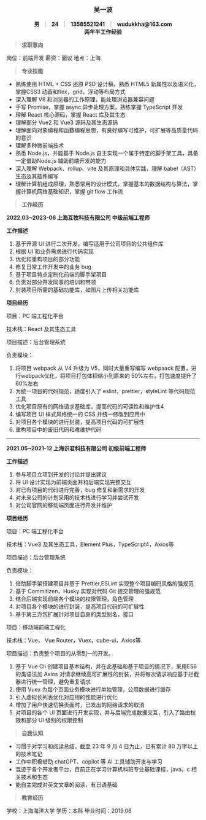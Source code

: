 <div style="text-align:center;font-weight:700">
    <h3>吴一波</h2>
    <div>
        男 <span style="padding:0px 10px;font-weight:700;color:#cbc9cc"> | </span> 24 <span style="padding:0px 10px;font-weight:700;color:#cbc9cc"> | </span> 13585521241 <span style="padding:0px 10px;font-weight:700;color:#cbc9cc"> | </span> wudukkha@163.com 
    </div>
    <div>
    两年半工作经验
    </div>
</div>

> **求职意向**

岗位：前端开发							薪资：面议								地点：上海



> **专业技能**

- 熟练使用 HTML + CSS 还原 PSD 设计稿，熟悉 HTML5 新属性以及语义化，掌握CSS3 动画和flex，grid，浮动等布局方式 
- 深入理解 V8 和浏览器的工作原理，能处理浏览器兼容问题 
- 手写 Promise，掌握 async 异步处理方案，熟练掌握 TypeScript 开发 
- 理解 React 核心源码，掌握 React 库及其生态 
- 理解部分 Vue2 和 Vue3 源码及其生态源码 
- 理解面向对象编程和函数编程思想，有良好编写可维护，可扩展等高质量代码的意识
- 理解多种微前端技术
- 熟悉 Node.js，并能基于 Node.js 自主实现一个属于特定的脚手架工具，具备一定借助Node.js 辅助前端开发的能力 
- 深入理解 Webpack、rollup、vite 及其原理和具体实践，理解 babel（AST）生态及其插件编写
- 理解计算机组成原理，熟悉常用的设计模式，掌握基本的数据结构与算法，掌握计算机网络基础知识，掌握 git flow 工作流



> **工作经历**

**2022.03~2023-06			上海互牧科技有限公司					中级前端工程师**

**工作描述**

1. 基于开源 UI 进行二次开发，编写适用于公司项目的公共组件库 
2. 根据 UI 和业务需求进行代码实现 
3. 优化和重构项目的部分功能 
4. 修复日常工作开发中的业务 bug 
5. 基于项目特点定制化前端的脚手架项目 
6. 负责对部分开发同事的培训和带领 
7. 封装项目所需的基础功能库，如图片上传相关功能库



**项目经历** 

项目：PC 端工程化平台 

技术栈：React 及其生态工具 

项目描述：后台管理系统 

负责模块： 

1. 将项目 webpack 从 V4 升级为 V5，同时大量重写编写 webpaack 配置，进行webpack优化，将项目打包体积缩小到原来的 50%左右，打包速度提升了60%左右
1. 为统一项目的代码规范，适度引入了 eslint，prettier，styleLint 等代码规范工具 
1. 优化项目原有的网络请求基础库，提高代码的可读性和维护性4
1. 编写项目 UI 样式风格统一的 CSS 并统一修改到应用中 
1. 对项目各个模块的进行封装，提高项目代码的可扩展性
1. 重构项目中的废旧代码和难维护代码



---



**2021.05~2021-12			上海识君科技有限公司			初级前端工程师**

**工作描述**

1. 参与项目立项到开发的讨论并提出建议 
2. 将 UI 设计实现为前端页面并和后端实现完整交互 
3. 对已有项目的代码进行完善，bug 修复和新需求的开发 
4. 对未来公司的计划采用的技术栈进行学习并尝试开发 
5. 对公司官网的移动端页面进行开发并维护



**项目经历**

项目：PC 端工程化平台 

技术栈：Vue3 及其生态工具，Element Plus，TypeScript4，Axios等

项目描述：后台管理系统 

负责模块： 

1. 借助脚手架搭建项目并基于 Prettier,ESLint 实现整个项目编码风格的强规范
2. 基于 Commitizen，Husky 实现对代码 Git 提交管理的强规范
3. 结合后端实现前端各个模块的权限管理，角色管理 
4. 对项目各个模块的进行封装，提高项目代码的可扩展性 
5. 基于第三方包扩展针对项目自身的类型别名，接口 



项目：移动端前端工程化 

技术栈：Vue， Vue Router，Vuex，cube-ui，Axios等

项目描述：负责整个项目的从零到一的开发。 

1. 基于 Vue Cli 创建项目基本结构，并在此基础和基于项目的情况下，采用ES6 的类语法加 Axios 对请求继续高可扩展性的封装，并将每次请求响应基于拦截器进行统一管理，避免重复请求 
2. 使用 Vuex 为每个页面业务模块进行单独管理，公用数据进行缓存
3. 引入虚拟长列表优化对应用的性能进行优化 
4. 增加了用户快速切换页面时，已发出的网络请求的取消
5. 对项目的各个 UI 页面进行开发实现，并与后端完成数据交互，引入了路由权限和部分 UI 级别的权限控制



> **自我认知**

- 习惯于对学习和阅读总结，截至 23 年 9 月 4 日为止，已有累计 80 万字以上的技术笔记
- 工作中积极借助 chatGPT、copilot 等 AI 工具辅助开发与学习 
- 混迹于各个开发者平台，目前正在学习计算机科班专业基础课程，java，c 相关技术和生态
- 能自主完成对英文文章的阅读，有日语基础



> **教育经历**

学校：上海海洋大学					学历：本科					毕业时间：2019.06